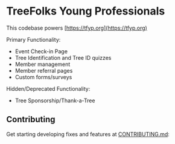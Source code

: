 # TreeFolks Young Professionals

This codebase powers [https://tfyp.org](https://tfyp.org)

Primary Functionality:

- Event Check-in Page
- Tree Identification and Tree ID quizzes
- Member management
- Member referral pages
- Custom forms/surveys

Hidden/Deprecated Functionality:

- Tree Sponsorship/Thank-a-Tree

## Contributing

Get starting developing fixes and features at [CONTRIBUTING.md](CONTRIBUTING.md):
